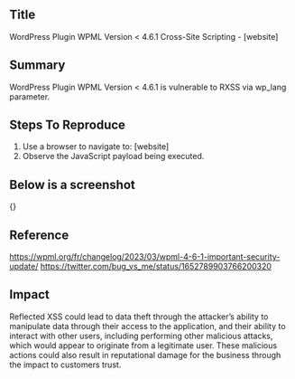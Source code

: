 ## Title 
WordPress Plugin WPML Version < 4.6.1 Cross-Site Scripting - [website]

## Summary
WordPress Plugin WPML Version < 4.6.1  is vulnerable to RXSS via wp_lang parameter.

## Steps To Reproduce
1. Use a browser to navigate to: [website]
2. Observe the JavaScript payload being executed.

## Below is a screenshot
{}

## Reference
https://wpml.org/fr/changelog/2023/03/wpml-4-6-1-important-security-update/
https://twitter.com/bug_vs_me/status/1652789903766200320

## Impact
Reflected XSS could lead to data theft through the attacker’s ability to manipulate data through their access to the application, and their ability to interact with other users, including performing other malicious attacks, which would appear to originate from a legitimate user. These malicious actions could also result in reputational damage for the business through the impact to customers trust.